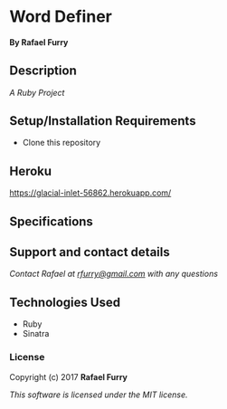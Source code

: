 # Word Definer

#### By Rafael Furry

## Description

_A Ruby Project_

## Setup/Installation Requirements

* Clone this repository

## Heroku

https://glacial-inlet-56862.herokuapp.com/

## Specifications


## Support and contact details

_Contact Rafael at rfurry@gmail.com with any questions_

## Technologies Used

* Ruby
* Sinatra

### License

Copyright (c) 2017 **Rafael Furry**

*This software is licensed under the MIT license.*

